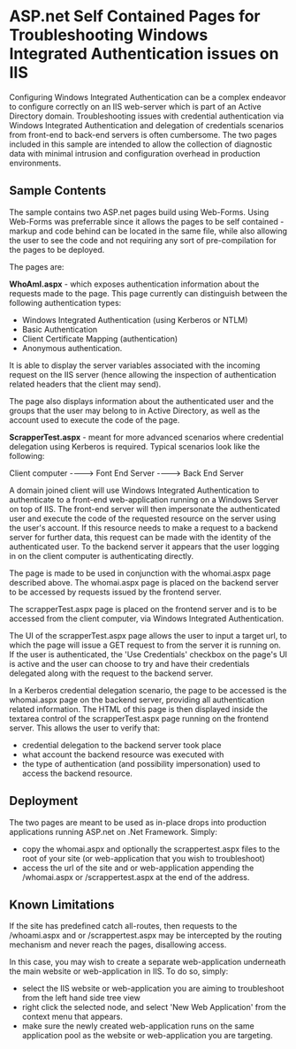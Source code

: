 # ASP.net Self Contained Pages for Troubleshooting Windows Integrated Authentication issues on IIS

Configuring Windows Integrated Authentication can be a complex endeavor to configure correctly on an IIS web-server which is part of an Active Directory domain. Troubleshooting issues with credential authentication via Windows Integrated Authentication and delegation of credentials scenarios from front-end to back-end servers is often cumbersome. The two pages included in this sample are intended to allow the collection of diagnostic data with minimal intrusion and configuration overhead in production environments.

## Sample Contents

The sample contains two ASP.net pages build using Web-Forms. Using Web-Forms was preferrable since it allows the pages to be self contained - markup and code behind can be located in the same file, while also allowing the user to see the code and not requiring any sort of pre-compilation for the pages to be deployed.

The pages are:

**WhoAmI.aspx** - which exposes authentication information about the requests made to the page. This page currently can distinguish between the following authentication types:
 - Windows Integrated Authentication (using Kerberos or NTLM)
 - Basic Authentication
 - Client Certificate Mapping (authentication)
 - Anonymous authentication.

It is able to display the server variables associated with the incoming request on the IIS server (hence allowing the inspection of authentication related headers that the client may send). 

The page also displays information about the authenticated user and the groups that the user may belong to in Active Directory, as well as the account used to execute the code of the page.

**ScrapperTest.aspx** - meant for more advanced scenarios where credential delegation using Kerberos is required. Typical scenarios look like the following:

Client computer ----> Font End Server ----> Back End Server

A domain joined client will use Windows Integrated Authentication to authenticate to a front-end web-application running on a Windows Server on top of IIS. The front-end server will then impersonate the authenticated user and execute the code of the requested resource on the server using the user's account. If this resource needs to make a request to a backend server for further data, this request can be made with the identity of the authenticated user. To the backend server it appears that the user logging in on the client computer is authenticating directly.

The page is made to be used in conjunction with the whomai.aspx page described above. The whomai.aspx page is placed on the backend server to be accessed by requests issued by the frontend server.

The scrapperTest.aspx page is placed on the frontend server and is to be accessed from the client computer, via Windows Integrated Authentication.

The UI of the scrapperTest.aspx page allows the user to input a target url, to which the page will issue a GET request to from the server it is running on. If the user is authenticated, the 'Use Credentials' checkbox on the page's UI is active and the user can choose to try and have their credentials delegated along with the request to the backend server.

In a Kerberos credential delegation scenario, the page to be accessed is the whomai.aspx page on the backend server, providing all authentication related information. The HTML of this page is then displayed inside the textarea control of the scrapperTest.aspx page running on the frontend server. This allows the user to verify that:
- credential delegation to the backend server took place
- what account the backend resource was executed with
- the type of authentication (and possibility impersonation) used to access the backend resource.

## Deployment

The two pages are meant to be used as in-place drops into production applications running ASP.net on .Net Framework. Simply:
- copy the whomai.aspx and optionally the scrappertest.aspx files to the root of your site (or web-application that you wish to troubleshoot)
- access the url of the site and or web-application appending the /whomai.aspx or /scrappertest.aspx at the end of the address.

## Known Limitations

If the site has predefined catch all-routes, then requests to the /whoami.aspx and or /scrappertest.aspx may be intercepted by the routing mechanism and never reach the pages, disallowing access.

In this case, you may wish to create a separate web-application underneath the main website or web-application in IIS. To do so, simply:
- select the IIS website or web-application you are aiming to troubleshoot from the left hand side tree view
- right click the selected node, and select 'New Web Application' from the context menu that appears.
- make sure the newly created web-application runs on the same application pool as the website or web-application you are targeting.
